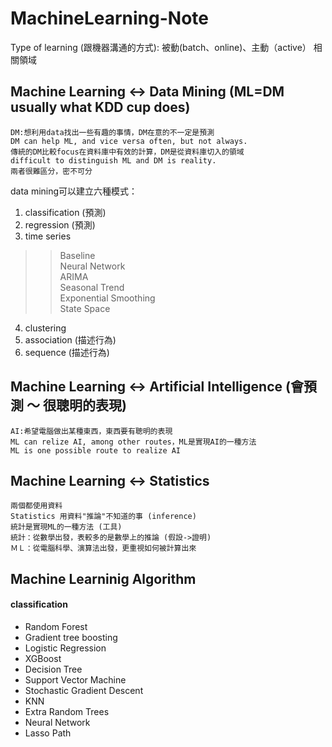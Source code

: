# MachineLearning-Note

Type of learning (跟機器溝通的方式): 被動(batch、online)、主動（active） 
相關領域  
## Machine Learning <-> Data Mining (ML=DM usually what KDD cup does)  
	DM:想利用data找出一些有趣的事情，DM在意的不一定是預測  
	DM can help ML, and vice versa often, but not always.  
	傳統的DM比較focus在資料庫中有效的計算，DM是從資料庫切入的領域  
	difficult to distinguish ML and DM is reality.  
	兩者很難區分，密不可分  
data mining可以建立六種模式：   
 1. classification (預測)  
 2. regression (預測)  
 3. time series
  >> Baseline  
  >> Neural Network  
  >> ARIMA  
  >> Seasonal Trend  
  >> Exponential Smoothing  
  >> State Space  
 4. clustering  
 5. association (描述行為)  
 6. sequence (描述行為)  
## Machine Learning <-> Artificial Intelligence (會預測 ～ 很聰明的表現)  
	AI:希望電腦做出某種東西，東西要有聰明的表現  
	ML can relize AI, among other routes，ML是實現AI的一種方法  
	ML is one possible route to realize AI  
## Machine Learning <-> Statistics
	兩個都使用資料
	Statistics 用資料"推論"不知道的事 (inference)
	統計是實現ML的一種方法 (工具)
	統計：從數學出發，表較多的是數學上的推論 (假設->證明)
	ＭＬ：從電腦科學、演算法出發，更重視如何被計算出來

## Machine Learninig Algorithm
#### classification
- Random Forest
- Gradient tree boosting
- Logistic Regression
- XGBoost
- Decision Tree
- Support Vector Machine
- Stochastic Gradient Descent
- KNN
- Extra Random Trees
- Neural Network
- Lasso Path
